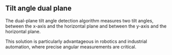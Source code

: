 ## Tilt angle dual plane

The dual-plane tilt angle detection algorithm measures two tilt angles, between the x-axis and the horizontal plane and between the y-axis and the horizontal plane.

This solution is particularly advantageous in robotics and industrial automation, where precise angular measurements are critical.
